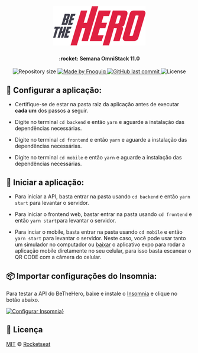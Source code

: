 <h1 align="center">
    <img alt="beTheHero" title="beTheHero" src=".github/assets/icon.svg" width="250px" />
</h1>

<h4 align="center">
  :rocket: Semana OmniStack 11.0
</h4>

<p align="center">
  <img alt="Repository size" src="https://img.shields.io/github/repo-size/fnoquiq/be-the-hero">
	
  <a href="https://github.com/fnoquiq">
    <img alt="Made by Fnoquiq" src="https://img.shields.io/badge/made%20by-fnoquiq-%2304D361">
  </a>

  <a href="https://github.com/fnoquiq/be-the-hero/commits/master">
    <img alt="GitHub last commit" src="https://img.shields.io/github/last-commit/fnoquiq/be-the-hero">
  </a>
  <img alt="License" src="https://img.shields.io/badge/license-MIT-brightgreen">
</p>

## :hammer: Configurar a aplicação:

- Certifique-se de estar na pasta raiz da aplicação antes de executar **cada um** dos passos a seguir.

- Digite no terminal `cd backend` e então `yarn` e aguarde a instalação das dependências necessárias.

- Digite no terminal `cd frontend` e então `yarn` e aguarde a instalação das dependências necessárias.

- Digite no terminal `cd mobile` e então `yarn` e aguarde a instalação das dependências necessárias.

## :horse_racing: Iniciar a aplicação:

- Para iniciar a API, basta entrar na pasta usando `cd backend` e então `yarn start` para levantar o servidor.

- Para iniciar o frontend web, bastar entrar na pasta usando `cd frontend` e então `yarn start`para levantar o servidor.

- Para inciar o mobile, basta entrar na pasta usando `cd mobile` e então `yarn start` para levantar o servidor. Neste caso, você pode usar tanto um simulador no computador ou [baixar](https://apps.apple.com/br/app/expo-client/id982107779) o aplicativo expo para rodar a aplicação mobile diretamente no seu celular, para isso basta escanear o QR CODE com a câmera do celular.

## :package: Importar configurações do Insomnia:

Para testar a API do BeTheHero, baixe e instale o [Insomnia](https://insomnia.rest/download/) e clique no botão abaixo.

[![Configurar Insomnia}](https://insomnia.rest/images/run.svg)](https://insomnia.rest/run/?label=Be%20The%20Hero&uri=https%3A%2F%2Fgithub.com%2Ffnoquiq%2Fbe-the-hero%2Fblob%2Fmaster%2F.github%2Fassets%2Finsomnia%2Finsomnia.json)

## :memo: Licença

[MIT](./LICENSE) &copy; [Rocketseat](https://rocketseat.com.br/)
